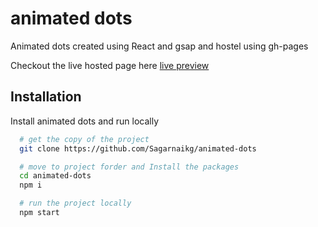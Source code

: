 # animated dots
Animated dots created using React and gsap and hostel using gh-pages

Checkout the live hosted page here [live preview](https://sagarnaikg.github.io/animated-dots/)


## Installation

Install animated dots and run locally

```bash
  # get the copy of the project
  git clone https://github.com/Sagarnaikg/animated-dots
```
```bash
  # move to project forder and Install the packages
  cd animated-dots
  npm i 
```
```bash
  # run the project locally 
  npm start
```
